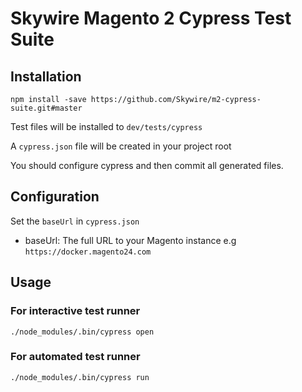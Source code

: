 # Skywire Magento 2 Cypress Test Suite

## Installation

```
npm install -save https://github.com/Skywire/m2-cypress-suite.git#master
```

Test files will be installed to `dev/tests/cypress`

A `cypress.json` file will be created in your project root

You should configure cypress and then commit all generated files.

## Configuration

Set the `baseUrl` in `cypress.json`

* baseUrl: The full URL to your Magento instance e.g `https://docker.magento24.com`

## Usage

### For interactive test runner

`./node_modules/.bin/cypress open`

### For automated test runner

`./node_modules/.bin/cypress run`
